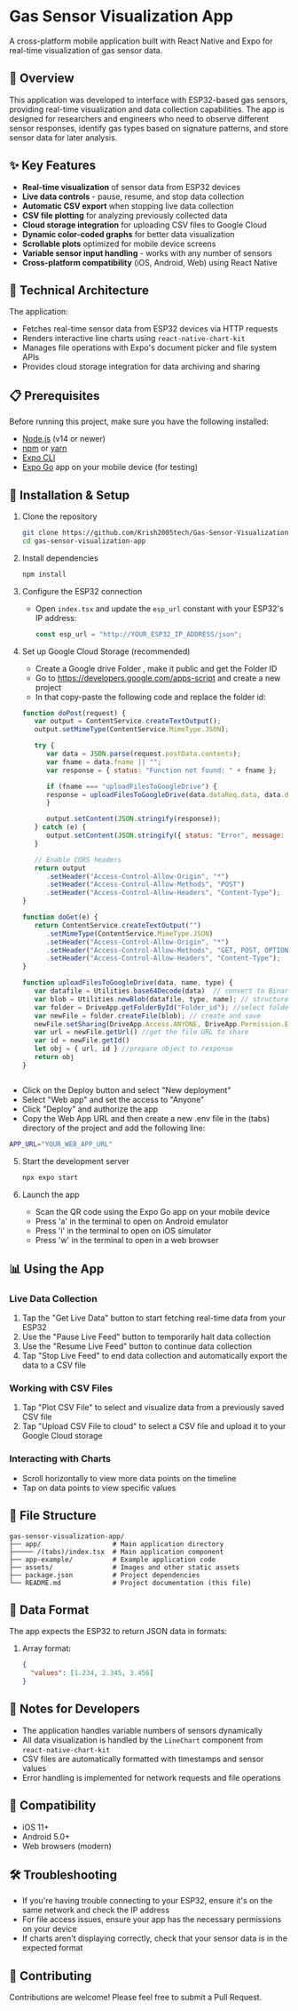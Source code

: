 # Gas Sensor Visualization App

A cross-platform mobile application built with React Native and Expo for real-time visualization of gas sensor data.

<!-- ![Gas Sensor Visualization App](https://via.placeholder.com/800x400?text=Gas+Sensor+Visualization+App) -->

## 📱 Overview

This application was developed to interface with ESP32-based gas sensors, providing real-time visualization and data collection capabilities. The app is designed for researchers and engineers who need to observe different sensor responses, identify gas types based on signature patterns, and store sensor data for later analysis.

## ✨ Key Features

- **Real-time visualization** of sensor data from ESP32 devices
- **Live data controls** - pause, resume, and stop data collection
- **Automatic CSV export** when stopping live data collection
- **CSV file plotting** for analyzing previously collected data
- **Cloud storage integration** for uploading CSV files to Google Cloud
- **Dynamic color-coded graphs** for better data visualization
- **Scrollable plots** optimized for mobile device screens
- **Variable sensor input handling** - works with any number of sensors
- **Cross-platform compatibility** (iOS, Android, Web) using React Native

## 🔧 Technical Architecture

The application:
- Fetches real-time sensor data from ESP32 devices via HTTP requests
- Renders interactive line charts using `react-native-chart-kit`
- Manages file operations with Expo's document picker and file system APIs
- Provides cloud storage integration for data archiving and sharing

## 📋 Prerequisites

Before running this project, make sure you have the following installed:
- [Node.js](https://nodejs.org/) (v14 or newer)
- [npm](https://www.npmjs.com/) or [yarn](https://yarnpkg.com/)
- [Expo CLI](https://docs.expo.dev/workflow/expo-cli/)
- [Expo Go](https://expo.dev/go) app on your mobile device (for testing)

## 🚀 Installation & Setup

1. Clone the repository
   ```bash
   git clone https://github.com/Krish2005tech/Gas-Sensor-Visualization-App.git
   cd gas-sensor-visualization-app
   ```

2. Install dependencies
   ```bash
   npm install
   ```

3. Configure the ESP32 connection
   - Open `index.tsx` and update the `esp_url` constant with your ESP32's IP address:
     ```javascript
     const esp_url = "http://YOUR_ESP32_IP_ADDRESS/json";
     ```

4. Set up Google Cloud Storage (recommended)
   - Create a Google drive Folder , make it public and get the Folder ID
   - Go to https://developers.google.com/apps-script and create a new project
   - In that copy-paste the following code and replace the folder id:
   ```javascript
   function doPost(request) {
      var output = ContentService.createTextOutput();
      output.setMimeType(ContentService.MimeType.JSON);

      try {
         var data = JSON.parse(request.postData.contents);
         var fname = data.fname || "";
         var response = { status: "Function not found: " + fname };

         if (fname === "uploadFilesToGoogleDrive") {
         response = uploadFilesToGoogleDrive(data.dataReq.data, data.dataReq.name, data.dataReq.type);
         }

         output.setContent(JSON.stringify(response));
      } catch (e) {
         output.setContent(JSON.stringify({ status: "Error", message: e.toString() }));
      }

      // Enable CORS headers
      return output
         .setHeader("Access-Control-Allow-Origin", "*")
         .setHeader("Access-Control-Allow-Methods", "POST")
         .setHeader("Access-Control-Allow-Headers", "Content-Type");
   }

   function doGet(e) {
      return ContentService.createTextOutput("")
         .setMimeType(ContentService.MimeType.JSON)
         .setHeader("Access-Control-Allow-Origin", "*")
         .setHeader("Access-Control-Allow-Methods", "GET, POST, OPTIONS")
         .setHeader("Access-Control-Allow-Headers", "Content-Type");
   }

   function uploadFilesToGoogleDrive(data, name, type) {
      var datafile = Utilities.base64Decode(data)  // convert to Binary (from Base4) Utilities is native from AppsScript
      var blob = Utilities.newBlob(datafile, type, name); // structure the file
      var folder = DriveApp.getFolderById("Folder_id"); //select folder to save
      var newFile = folder.createFile(blob); // create and save
      newFile.setSharing(DriveApp.Access.ANYONE, DriveApp.Permission.EDIT); // set permision to anyone to view
      var url = newFile.getUrl() //get the file URL to share
      var id = newFile.getId()
      let obj = { url, id } //prepare object to response
      return obj
   }
```

   ```
   - Click on the Deploy button and select "New deployment"
   - Select "Web app" and set the access to "Anyone"
   - Click "Deploy" and authorize the app
   - Copy the Web App URL and then create a new .env file in the (tabs) directory of the project and add the following line:
   ```bash
   APP_URL="YOUR_WEB_APP_URL"
   ```


5. Start the development server
   ```bash
   npx expo start
   ```

5. Launch the app
   - Scan the QR code using the Expo Go app on your mobile device
   - Press 'a' in the terminal to open on Android emulator
   - Press 'i' in the terminal to open on iOS simulator
   - Press 'w' in the terminal to open in a web browser

## 📊 Using the App

### Live Data Collection

1. Tap the "Get Live Data" button to start fetching real-time data from your ESP32
2. Use the "Pause Live Feed" button to temporarily halt data collection
3. Use the "Resume Live Feed" button to continue data collection
4. Tap "Stop Live Feed" to end data collection and automatically export the data to a CSV file

### Working with CSV Files

1. Tap "Plot CSV File" to select and visualize data from a previously saved CSV file
2. Tap "Upload CSV File to cloud" to select a CSV file and upload it to your Google Cloud storage

### Interacting with Charts

- Scroll horizontally to view more data points on the timeline
- Tap on data points to view specific values
<!-- - Multiple sensor readings are displayed in different colors for easy differentiation -->

## 📁 File Structure

```
gas-sensor-visualization-app/
├── app/                  # Main application directory
├───── /(tabs)/index.tsx  # Main application component
├── app-example/          # Example application code
├── assets/               # Images and other static assets
├── package.json          # Project dependencies
└── README.md             # Project documentation (this file)
```

## 🔄 Data Format

The app expects the ESP32 to return JSON data in formats:

1. Array format:
   ```json
   {
     "values": [1.234, 2.345, 3.456]
   }
   ```



## 📝 Notes for Developers

- The application handles variable numbers of sensors dynamically
- All data visualization is handled by the `LineChart` component from `react-native-chart-kit`
- CSV files are automatically formatted with timestamps and sensor values
- Error handling is implemented for network requests and file operations

## 📱 Compatibility

- iOS 11+
- Android 5.0+
- Web browsers (modern)

## 🛠️ Troubleshooting

- If you're having trouble connecting to your ESP32, ensure it's on the same network and check the IP address
- For file access issues, ensure your app has the necessary permissions on your device
- If charts aren't displaying correctly, check that your sensor data is in the expected format

## 🤝 Contributing

Contributions are welcome! Please feel free to submit a Pull Request.

